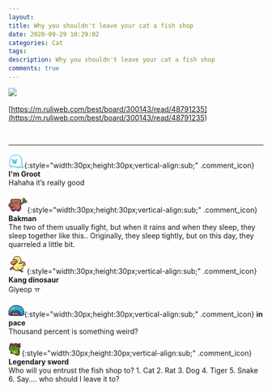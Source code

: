 ```yaml
---
layout: 
title: Why you shouldn't leave your cat a fish shop
date: 2020-09-29 10:29:02
categories: Cat
tags: 
description: Why you shouldn't leave your cat a fish shop
comments: true
---
```


![](https://blog.kakaocdn.net/dn/bABive/btqJTFxjcog/8ZE4OhzUZuJ6MGx86SmkR0/img.jpg)

[https://m.ruliweb.com/best/board/300143/read/48791235](<https://m.ruliweb.com/best/board/300143/read/48791235>)

​

* * *

![comment](/assets/character/ghost.png){:style="width:30px;height:30px;vertical-align:sub;" .comment_icon} **I'm Groot**  
Hahaha it’s really good   
  
![comment](/assets/character/trunk.png){:style="width:30px;height:30px;vertical-align:sub;" .comment_icon} **Bakman**  
The two of them usually fight, but when it rains and when they sleep, they sleep together like this.. Originally, they sleep tightly, but on this day, they quarreled a little bit.   
  
![comment](/assets/character/duck.png){:style="width:30px;height:30px;vertical-align:sub;" .comment_icon} **Kang dinosaur**  
Giyeop ㅠ   
  
![comment](/assets/character/turtle.png){:style="width:30px;height:30px;vertical-align:sub;" .comment_icon} **in pace**  
Thousand percent is something weird?   
  
![comment](/assets/character/frog.png){:style="width:30px;height:30px;vertical-align:sub;" .comment_icon} **Legendary sword**  
Who will you entrust the fish shop to? 1. Cat 2. Rat 3. Dog 4. Tiger 5. Snake 6. Say.... who should I leave it to?  
  

